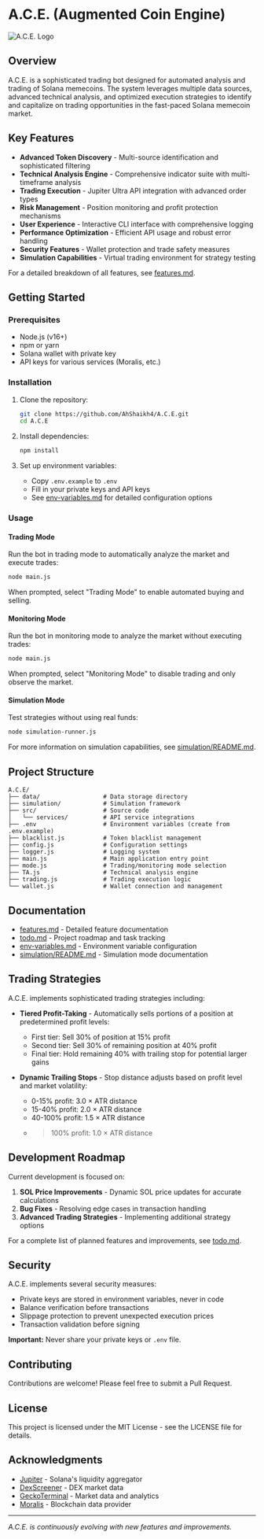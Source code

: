 # A.C.E. (Augmented Coin Engine)

![A.C.E. Logo](https://via.placeholder.com/150x150.png?text=A.C.E.)

## Overview

A.C.E. is a sophisticated trading bot designed for automated analysis and trading of Solana memecoins. The system leverages multiple data sources, advanced technical analysis, and optimized execution strategies to identify and capitalize on trading opportunities in the fast-paced Solana memecoin market.

## Key Features

- **Advanced Token Discovery** - Multi-source identification and sophisticated filtering
- **Technical Analysis Engine** - Comprehensive indicator suite with multi-timeframe analysis
- **Trading Execution** - Jupiter Ultra API integration with advanced order types
- **Risk Management** - Position monitoring and profit protection mechanisms
- **User Experience** - Interactive CLI interface with comprehensive logging
- **Performance Optimization** - Efficient API usage and robust error handling
- **Security Features** - Wallet protection and trade safety measures
- **Simulation Capabilities** - Virtual trading environment for strategy testing

For a detailed breakdown of all features, see [features.md](features.md).

## Getting Started

### Prerequisites

- Node.js (v16+)
- npm or yarn
- Solana wallet with private key
- API keys for various services (Moralis, etc.)

### Installation

1. Clone the repository:
   ```bash
   git clone https://github.com/AhShaikh4/A.C.E.git
   cd A.C.E
   ```

2. Install dependencies:
   ```bash
   npm install
   ```

3. Set up environment variables:
   - Copy `.env.example` to `.env`
   - Fill in your private keys and API keys
   - See [env-variables.md](env-variables.md) for detailed configuration options

### Usage

#### Trading Mode

Run the bot in trading mode to automatically analyze the market and execute trades:

```bash
node main.js
```

When prompted, select "Trading Mode" to enable automated buying and selling.

#### Monitoring Mode

Run the bot in monitoring mode to analyze the market without executing trades:

```bash
node main.js
```

When prompted, select "Monitoring Mode" to disable trading and only observe the market.

#### Simulation Mode

Test strategies without using real funds:

```bash
node simulation-runner.js
```

For more information on simulation capabilities, see [simulation/README.md](simulation/README.md).

## Project Structure

```
A.C.E/
├── data/                  # Data storage directory
├── simulation/            # Simulation framework
├── src/                   # Source code
│   └── services/          # API service integrations
├── .env                   # Environment variables (create from .env.example)
├── blacklist.js           # Token blacklist management
├── config.js              # Configuration settings
├── logger.js              # Logging system
├── main.js                # Main application entry point
├── mode.js                # Trading/monitoring mode selection
├── TA.js                  # Technical analysis engine
├── trading.js             # Trading execution logic
└── wallet.js              # Wallet connection and management
```

## Documentation

- [features.md](features.md) - Detailed feature documentation
- [todo.md](todo.md) - Project roadmap and task tracking
- [env-variables.md](env-variables.md) - Environment variable configuration
- [simulation/README.md](simulation/README.md) - Simulation mode documentation

## Trading Strategies

A.C.E. implements sophisticated trading strategies including:

- **Tiered Profit-Taking** - Automatically sells portions of a position at predetermined profit levels:
  - First tier: Sell 30% of position at 15% profit
  - Second tier: Sell 30% of remaining position at 40% profit
  - Final tier: Hold remaining 40% with trailing stop for potential larger gains

- **Dynamic Trailing Stops** - Stop distance adjusts based on profit level and market volatility:
  - 0-15% profit: 3.0 × ATR distance
  - 15-40% profit: 2.0 × ATR distance
  - 40-100% profit: 1.5 × ATR distance
  - >100% profit: 1.0 × ATR distance

## Development Roadmap

Current development is focused on:

1. **SOL Price Improvements** - Dynamic SOL price updates for accurate calculations
2. **Bug Fixes** - Resolving edge cases in transaction handling
3. **Advanced Trading Strategies** - Implementing additional strategy options

For a complete list of planned features and improvements, see [todo.md](todo.md).

## Security

A.C.E. implements several security measures:

- Private keys are stored in environment variables, never in code
- Balance verification before transactions
- Slippage protection to prevent unexpected execution prices
- Transaction validation before signing

**Important:** Never share your private keys or `.env` file.

## Contributing

Contributions are welcome! Please feel free to submit a Pull Request.

## License

This project is licensed under the MIT License - see the LICENSE file for details.

## Acknowledgments

- [Jupiter](https://jup.ag/) - Solana's liquidity aggregator
- [DexScreener](https://dexscreener.com/) - DEX market data
- [GeckoTerminal](https://geckoterminal.com/) - Market data and analytics
- [Moralis](https://moralis.io/) - Blockchain data provider

---

*A.C.E. is continuously evolving with new features and improvements.*
